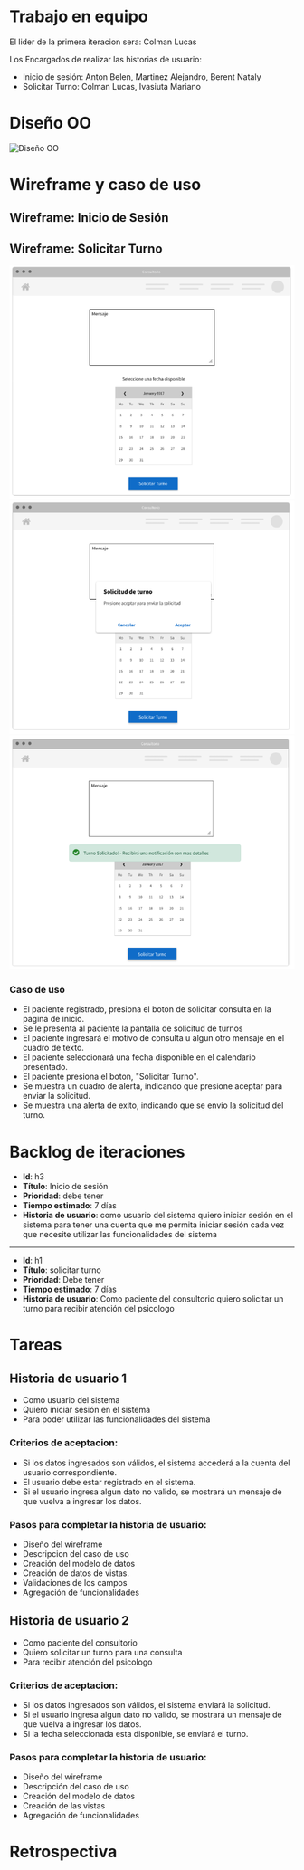 # Trabajo en equipo
El lider de la primera iteracion sera: Colman Lucas

Los Encargados de realizar las historias de usuario:
* Inicio de sesión: Anton Belen, Martinez Alejandro, Berent Nataly
* Solicitar Turno: Colman Lucas, Ivasiuta Mariano


# Diseño OO
![Diseño OO](https://github.com/LucasColman/Integrador-POO2/blob/master/docs/images/Dise%C3%B1oOOIt1.PNG)

# Wireframe y caso de uso
## Wireframe: Inicio de Sesión

## Wireframe: Solicitar Turno
![Pantalla Solicitar Turno](/docs/images/wireframe_SolicitarTurno1.png)
![Pantalla Solicitar Turno2](/docs/images/wireframe_SolicitarTurno2.png)
![Pantalla Solicitar Turno4](/docs/images/wireframe_SolicitarTurno3.png)

### Caso de uso
* El paciente registrado, presiona el boton de solicitar consulta en la pagina de inicio.
* Se le presenta al paciente la pantalla de solicitud de turnos
* El paciente ingresará el motivo de consulta u algun otro mensaje en el cuadro de texto.
* El paciente seleccionará una fecha disponible en el calendario presentado.
* El paciente presiona el boton, "Solicitar Turno".
* Se muestra un cuadro de alerta, indicando que presione aceptar para enviar la solicitud.
* Se muestra una alerta de exito, indicando que se envio la solicitud del turno.


# Backlog de iteraciones
* **Id**: h3
* **Título**: Inicio de sesión
* **Prioridad**: debe tener
* **Tiempo estimado**: 7 días
* **Historia de usuario**: como usuario del sistema quiero iniciar sesión en el sistema para tener una cuenta que me permita iniciar sesión cada vez que necesite utilizar las funcionalidades del sistema
---
* **Id**: h1
* **Título**: solicitar turno
* **Prioridad**: Debe tener
* **Tiempo estimado**: 7 días
* **Historia de usuario**: Como paciente del consultorio quiero solicitar un turno para recibir atención del psicologo

# Tareas
## Historia de usuario 1
* Como usuario del sistema
* Quiero iniciar sesión en el sistema
* Para poder utilizar las funcionalidades del sistema

### Criterios de aceptacion:
* Si los datos ingresados son válidos, el sistema accederá a la cuenta del usuario correspondiente.
* El usuario debe estar registrado en el sistema.
* Si el usuario ingresa algun dato no valido, se mostrará un mensaje de que vuelva a ingresar los datos.

### Pasos para completar la historia de usuario:
* Diseño del wireframe
* Descripcion del caso de uso
* Creación del modelo de datos
* Creación de datos de vistas.
* Validaciones de los campos
* Agregación de funcionalidades

## Historia de usuario 2
* Como paciente del consultorio 
* Quiero solicitar un turno para una consulta 
* Para  recibir atención del psicologo
### Criterios de aceptacion:
* Si los datos ingresados son válidos, el sistema enviará la solicitud.
* Si el usuario ingresa algun dato no valido, se mostrará un mensaje de que vuelva a ingresar los datos.
* Si la fecha seleccionada esta disponible, se enviará el turno.

### Pasos para completar la historia de usuario:
* Diseño del wireframe
* Descripción del caso de uso
* Creación del modelo de datos
* Creación de las vistas
* Agregación de funcionalidades

# Retrospectiva
